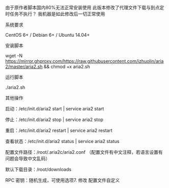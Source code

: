 由于原作者脚本国内80%无法正常安装使用 
此版本修改了代理文件下载与到点定时任务不执行？
我机器是如此修改后一切正常使用

系统要求

CentOS 6+ / Debian 6+ / Ubuntu 14.04+

安装脚本

wget -N https://mirror.ghproxy.com/https://raw.githubusercontent.com/izhuolin/aria2/master/aria2.sh && chmod +x aria2.sh

运行脚本

./aria2.sh

其他操作

启动：/etc/init.d/aria2 start | service aria2 start

停止：/etc/init.d/aria2 stop | service aria2 stop

重启：/etc/init.d/aria2 restart | service aria2 restart

查看状态：/etc/init.d/aria2 status | service aria2 status

配置文件路径：/root/.aria2c/aria2.conf （配置文件有中文注释，若语言设置有问题会导致中文乱码）

默认下载目录：/root/downloads

RPC 密钥：随机生成，可使用选项7. 修改 配置文件自定义

